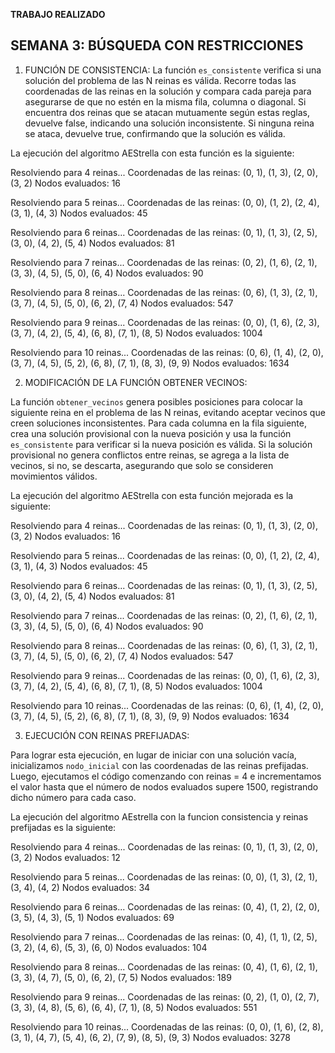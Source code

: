 **TRABAJO REALIZADO**
## SEMANA 3: BÚSQUEDA CON RESTRICCIONES

1. FUNCIÓN DE CONSISTENCIA:
La función `es_consistente` verifica si una solución del problema de las N reinas es válida. Recorre todas las coordenadas de las reinas en la solución y compara cada pareja para asegurarse de que no estén en la misma fila, columna o diagonal. Si encuentra dos reinas que se atacan mutuamente según estas reglas, devuelve false, indicando una solución inconsistente. Si ninguna reina se ataca, devuelve true, confirmando que la solución es válida.

La ejecución del algoritmo AEStrella con esta función es la siguiente:

Resolviendo para 4 reinas...
Coordenadas de las reinas: (0, 1), (1, 3), (2, 0), (3, 2)
Nodos evaluados: 16

Resolviendo para 5 reinas...
Coordenadas de las reinas: (0, 0), (1, 2), (2, 4), (3, 1), (4, 3)
Nodos evaluados: 45

Resolviendo para 6 reinas...
Coordenadas de las reinas: (0, 1), (1, 3), (2, 5), (3, 0), (4, 2), (5, 4)
Nodos evaluados: 81

Resolviendo para 7 reinas...
Coordenadas de las reinas: (0, 2), (1, 6), (2, 1), (3, 3), (4, 5), (5, 0), (6, 4)
Nodos evaluados: 90

Resolviendo para 8 reinas...
Coordenadas de las reinas: (0, 6), (1, 3), (2, 1), (3, 7), (4, 5), (5, 0), (6, 2), (7, 4)
Nodos evaluados: 547

Resolviendo para 9 reinas...
Coordenadas de las reinas: (0, 0), (1, 6), (2, 3), (3, 7), (4, 2), (5, 4), (6, 8), (7, 1), (8, 5)
Nodos evaluados: 1004

Resolviendo para 10 reinas...
Coordenadas de las reinas: (0, 6), (1, 4), (2, 0), (3, 7), (4, 5), (5, 2), (6, 8), (7, 1), (8, 3), (9, 9)
Nodos evaluados: 1634 
   


2. MODIFICACIÓN DE LA FUNCIÓN OBTENER VECINOS:

La función `obtener_vecinos` genera posibles posiciones para colocar la siguiente reina en el problema de las N reinas, evitando aceptar vecinos que creen soluciones inconsistentes. Para cada columna en la fila siguiente, crea una solución provisional con la nueva posición y usa la función `es_consistente` para verificar si la nueva posición es válida. Si la solución provisional no genera conflictos entre reinas, se agrega a la lista de vecinos, si no, se descarta, asegurando que solo se consideren movimientos válidos.

La ejecución del algoritmo AEStrella con esta función mejorada es la siguiente:

Resolviendo para 4 reinas...
Coordenadas de las reinas: (0, 1), (1, 3), (2, 0), (3, 2)
Nodos evaluados: 16

Resolviendo para 5 reinas...
Coordenadas de las reinas: (0, 0), (1, 2), (2, 4), (3, 1), (4, 3)
Nodos evaluados: 45

Resolviendo para 6 reinas...
Coordenadas de las reinas: (0, 1), (1, 3), (2, 5), (3, 0), (4, 2), (5, 4)
Nodos evaluados: 81

Resolviendo para 7 reinas...
Coordenadas de las reinas: (0, 2), (1, 6), (2, 1), (3, 3), (4, 5), (5, 0), (6, 4)
Nodos evaluados: 90

Resolviendo para 8 reinas...
Coordenadas de las reinas: (0, 6), (1, 3), (2, 1), (3, 7), (4, 5), (5, 0), (6, 2), (7, 4)
Nodos evaluados: 547

Resolviendo para 9 reinas...
Coordenadas de las reinas: (0, 0), (1, 6), (2, 3), (3, 7), (4, 2), (5, 4), (6, 8), (7, 1), (8, 5)
Nodos evaluados: 1004

Resolviendo para 10 reinas...
Coordenadas de las reinas: (0, 6), (1, 4), (2, 0), (3, 7), (4, 5), (5, 2), (6, 8), (7, 1), (8, 3), (9, 9)
Nodos evaluados: 1634 

3. EJECUCIÓN CON REINAS PREFIJADAS:

Para lograr esta ejecución, en lugar de iniciar con una solución vacía, inicializamos `nodo_inicial` con las coordenadas de las reinas prefijadas. Luego, ejecutamos el código comenzando con reinas = 4 e incrementamos el valor hasta que el número de nodos evaluados supere 1500, registrando dicho número para cada caso. 

La ejecución del algoritmo AEstrella con la funcion consistencia y reinas prefijadas es la siguiente: 

Resolviendo para 4 reinas...
Coordenadas de las reinas: (0, 1), (1, 3), (2, 0), (3, 2)
Nodos evaluados: 12

Resolviendo para 5 reinas...
Coordenadas de las reinas: (0, 0), (1, 3), (2, 1), (3, 4), (4, 2)
Nodos evaluados: 34

Resolviendo para 6 reinas...
Coordenadas de las reinas: (0, 4), (1, 2), (2, 0), (3, 5), (4, 3), (5, 1)
Nodos evaluados: 69

Resolviendo para 7 reinas...
Coordenadas de las reinas: (0, 4), (1, 1), (2, 5), (3, 2), (4, 6), (5, 3), (6, 0)
Nodos evaluados: 104

Resolviendo para 8 reinas...
Coordenadas de las reinas: (0, 4), (1, 6), (2, 1), (3, 3), (4, 7), (5, 0), (6, 2), (7, 5)
Nodos evaluados: 189

Resolviendo para 9 reinas...
Coordenadas de las reinas: (0, 2), (1, 0), (2, 7), (3, 3), (4, 8), (5, 6), (6, 4), (7, 1), (8, 5)
Nodos evaluados: 551

Resolviendo para 10 reinas...
Coordenadas de las reinas: (0, 0), (1, 6), (2, 8), (3, 1), (4, 7), (5, 4), (6, 2), (7, 9), (8, 5), (9, 3)
Nodos evaluados: 3278









